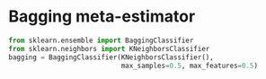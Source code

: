 # Bagging meta-estimator

```python
from sklearn.ensemble import BaggingClassifier
from sklearn.neighbors import KNeighborsClassifier
bagging = BaggingClassifier(KNeighborsClassifier(),
                            max_samples=0.5, max_features=0.5)
```

